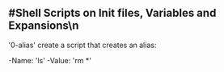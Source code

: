 #Shell Scripts on Init files, Variables and Expansions\n
---
'0-alias' create a script that creates an alias:

-Name: 'ls'
-Value: 'rm *'
